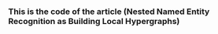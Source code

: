 ### This is the code of the article (Nested Named Entity Recognition as Building Local Hypergraphs)
